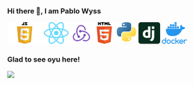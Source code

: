 ### Hi there 👋, I am Pablo Wyss

<span><img src="./assets/JavaScript.png" alt="JS" height="50 px"/></span>
<span><img src="./assets/React.png" alt="REACT" height="50 px"/></span>
<span><img src="./assets/Redux.png" alt="REDUX" height="50 px"/></span>
<span><img src="./assets/HTML.png" alt="HTML5" height="50 px"/></span>
<span><img src="./assets/Python.png" alt="PYTHON" height="50 px"/></span>
<span><img src="./assets/Django.png" alt="DJANGO" height="50 px"/></span>
<span><img src="./assets/Docker.webp" alt="DOCKER" height="50 px"/></span>


### Glad to see oyu here!

<img height="360em" src="https://github-readme-stats.vercel.app/api/top-langs/?username=PabloWyss" />

<!--
**PabloWyss/PabloWyss** is a ✨ _special_ ✨ repository because its `README.md` (this file) appears on your GitHub profile.

Here are some ideas to get you started:

- 🔭 I’m currently working on ...
- 🌱 I’m currently learning ...
- 👯 I’m looking to collaborate on ...
- 🤔 I’m looking for help with ...
- 💬 Ask me about ...
- 📫 How to reach me: ...
- 😄 Pronouns: ...
- ⚡ Fun fact: ...
-->

